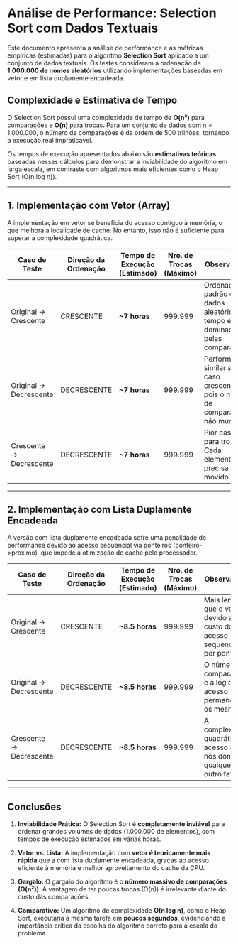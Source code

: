 # Análise de Performance: Selection Sort com Dados Textuais

Este documento apresenta a análise de performance e as métricas empíricas (estimadas) para o algoritmo **Selection Sort** aplicado a um conjunto de dados textuais. Os testes consideram a ordenação de **1.000.000 de nomes aleatórios** utilizando implementações baseadas em vetor e em lista duplamente encadeada.

## Complexidade e Estimativa de Tempo

O Selection Sort possui uma complexidade de tempo de **O(n²)** para comparações e **O(n)** para trocas. Para um conjunto de dados com n = 1.000.000, o número de comparações é da ordem de 500 trilhões, tornando a execução real impraticável.

Os tempos de execução apresentados abaixo são **estimativas teóricas** baseadas nesses cálculos para demonstrar a inviabilidade do algoritmo em larga escala, em contraste com algoritmos mais eficientes como o Heap Sort (O(n log n)).

---

## 1. Implementação com Vetor (Array)

A implementação em vetor se beneficia do acesso contíguo à memória, o que melhora a localidade de cache. No entanto, isso não é suficiente para superar a complexidade quadrática.

| Caso de Teste             | Direção da Ordenação | Tempo de Execução (Estimado) | Nro. de Trocas (Máximo) | Observações                                                                        |
| ------------------------- | -------------------- | ---------------------------- | ----------------------- | ---------------------------------------------------------------------------------- |
| Original → Crescente      | CRESCENTE            | **~7 horas**                 | 999.999                 | Ordenação padrão de dados aleatórios. O tempo é dominado pelas comparações.      |
| Original → Decrescente    | DECRESCENTE          | **~7 horas**                 | 999.999                 | Performance similar ao caso crescente, pois o número de comparações não muda.     |
| Crescente → Decrescente   | DECRESCENTE          | **~7 horas**                 | 999.999                 | Pior caso para trocas. Cada elemento precisa ser movido.                            |

---

## 2. Implementação com Lista Duplamente Encadeada

A versão com lista duplamente encadeada sofre uma penalidade de performance devido ao acesso sequencial via ponteiros (ponteiro->proximo), que impede a otimização de cache pelo processador.

| Caso de Teste             | Direção da Ordenação | Tempo de Execução (Estimado) | Nro. de Trocas (Máximo) | Observações                                                                        |
| ------------------------- | -------------------- | ---------------------------- | ----------------------- | ---------------------------------------------------------------------------------- |
| Original → Crescente      | CRESCENTE            | **~8.5 horas**               | 999.999                 | Mais lento que o vetor devido ao custo do acesso sequencial por ponteiros.          |
| Original → Decrescente    | DECRESCENTE          | **~8.5 horas**               | 999.999                 | O número de comparações e a lógica de acesso permanecem os mesmos.                 |
| Crescente → Decrescente   | DECRESCENTE          | **~8.5 horas**               | 999.999                 | A complexidade quadrática do acesso aos nós domina qualquer outro fator.             |

---

## Conclusões

1.  **Inviabilidade Prática:** O Selection Sort é **completamente inviável** para ordenar grandes volumes de dados (1.000.000 de elementos), com tempos de execução estimados em várias horas.

2.  **Vetor vs. Lista:** A implementação com **vetor é teoricamente mais rápida** que a com lista duplamente encadeada, graças ao acesso eficiente à memória e melhor aproveitamento do cache da CPU.

3.  **Gargalo:** O gargalo do algoritmo é o **número massivo de comparações (O(n²))**. A vantagem de ter poucas trocas (O(n)) é irrelevante diante do custo das comparações.

4.  **Comparativo:** Um algoritmo de complexidade **O(n log n)**, como o Heap Sort, executaria a mesma tarefa em **poucos segundos**, evidenciando a importância crítica da escolha do algoritmo correto para a escala do problema.